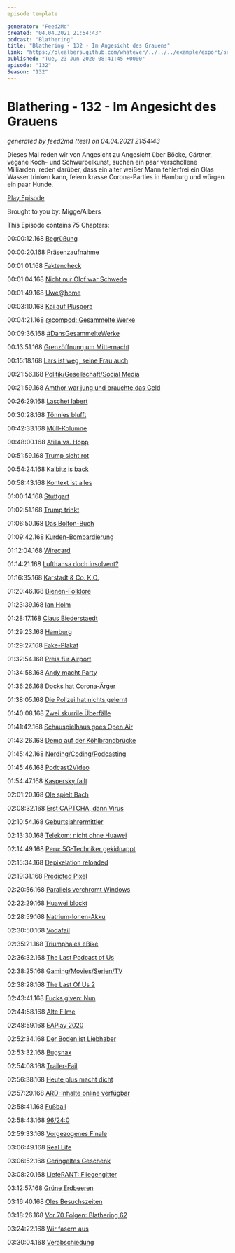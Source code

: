```yaml
---
episode template

generator: "Feed2Md"
created: "04.04.2021 21:54:43"
podcast: "Blathering"
title: "Blathering - 132 - Im Angesicht des Grauens"
link: "https://olealbers.github.com/whatever/../../../example/export/seasons/5/2020/6/Blathering - 132 - Im Angesicht des Grauens.md"
published: "Tue, 23 Jun 2020 08:41:45 +0000"
episode: "132"
Season: "132"
---
```


# Blathering - 132 - Im Angesicht des Grauens
_generated by feed2md (test) on 04.04.2021 21:54:43_

Dieses Mal reden wir von Angesicht zu Angesicht über Böcke, Gärtner, vegane Koch- und Schwurbelkunst, suchen ein paar verschollene Milliarden, reden darüber, dass ein alter weißer Mann fehlerfrei ein Glas Wasser trinken kann, feiern krasse Corona-Parties in Hamburg und würgen ein paar Hunde.

[Play Episode](https://www.blathering.de/podlove/file/1270/s/feed/c/mp3/blathering_132.mp3)

Brought to you by: Migge/Albers

This Episode contains 75 Chapters:


00:00:12.168 [Begrüßung]()

00:00:20.168 [Präsenzaufnahme](https://de.wikipedia.org/wiki/Pr%C3%A4senz)

00:01:01.168 [Faktencheck]()

00:01:04.168 [Nicht nur Olof war Schwede](https://de.wikipedia.org/wiki/Stieg_Larsson)

00:01:49.168 [Uwe@home](https://hsv24.mopo.de/2020/06/15/nach-hueftbruch-uwe-seeler-kommt-am-freitag-aus-dem-krankenhaus.html)

00:03:10.168 [Kai auf Pluspora](https://pluspora.com/posts/8e46012091d101385bf5101b0e91c357#8805aa4092ad01381807005056264835)

00:04:21.168 [@compod: Gesammelte Werke](https://twitter.com/search?q=(from%3Acompod)%20(%40blathering_pod)%20until%3A2020-06-23%20since%3A2020-06-16&src=typed_query&f=live)

00:09:36.168 [#DansGesammelteWerke](https://twitter.com/search?q=(from%3Aevildanwallace)%20(%40blathering_pod)%20until%3A2020-06-23%20since%3A2020-06-16&src=typed_query&f=live)

00:13:51.168 [Grenzöffnung um Mitternacht](https://www.ndr.de/nachrichten/schleswig-holstein/coronavirus/Urlaub-in-Daenemark-wieder-moeglich-Stau-an-der-Grenze,daenemark1144.html)

00:15:18.168 [Lars ist weg, seine Frau auch](https://twitter.com/Glasmerleperle/status/1274011783242678278)

00:21:56.168 [Politik/Gesellschaft/Social Media]()

00:21:59.168 [Amthor war jung und brauchte das Geld](https://wochendaemmerung.de/was-ist-der-unterschied-zwischen-lobbyismus-und-korruption-maximilian-schiffers/)

00:26:29.168 [Laschet labert](https://taz.de/Corona-Ausbruch-in-Schlachthof/!5696294/)

00:30:28.168 [Tönnies blufft](https://twitter.com/DerGraslutscher/status/1273650489574469634)

00:42:33.168 [Müll-Kolumne](https://www.tagesspiegel.de/gesellschaft/medien/polizisten-auf-den-muell-eine-kolumne-der-taz-polarisiert-auch-in-der-eigenen-redaktion/25923782.html)

00:48:00.168 [Atilla vs. Hopp](https://www.t-online.de/nachrichten/panorama/buntes-kurioses/id_88081404/attila-hildmann-hat-jetzt-dietmar-hopp-und-anonymous-gegen-sich.html)

00:51:59.168 [Trump sieht rot](https://www.motherjones.com/2020-elections/2020/06/trump-upside-down-triangle-antifa/)

00:54:24.168 [Kalbitz is back](https://taz.de/AfD-Rechtsextremist-Kalbitz-gewinnt-vor-Gericht/!5696529/)

00:58:43.168 [Kontext ist alles](https://twitter.com/DoroBaer/status/1274474598701113346)

01:00:14.168 [Stuttgart](https://taz.de/Randale-in-Stuttgart/!5690923/)

01:02:51.168 [Trump trinkt](https://www.spiegel.de/netzwelt/web/donald-trump-in-tulsa-sorgten-tiktok-nutzer-fuer-die-leeren-raenge-a-79cc7977-af98-4613-95f7-29ce4bd7f2d7)

01:06:50.168 [Das Bolton-Buch](https://www.tagesschau.de/ausland/bolton-buch-trump-101.html)

01:09:42.168 [Kurden-Bombardierung](https://www.dw.com/de/luftangriffe-der-t%C3%BCrkische-holzhammer/a-53832073)

01:12:04.168 [Wirecard](https://www.spiegel.de/wirtschaft/unternehmen/treuhandkonten-mit-milliarden-bestehen-laut-wirecard-wohl-nicht-a-f4cb549e-51be-4dce-91b6-4004fcd8471b)

01:14:21.168 [Lufthansa doch insolvent?](https://www.tagesschau.de/wirtschaft/lufthansa-rettungspaket-verhandlung-101.html)

01:16:35.168 [Karstadt & Co. K.O.](https://www.ndr.de/nachrichten/hamburg/Galeria-Karstadt-Kaufhof-Bestuerzung-ueber-Filial-Schliessunges,karstadt374.html)

01:20:46.168 [Bienen-Folklore](https://threadreaderapp.com/thread/1273040654831058944.html)

01:23:39.168 [Ian Holm](https://de.wikipedia.org/wiki/Ian_Holm)

01:28:17.168 [Claus Biederstaedt](https://de.wikipedia.org/wiki/Claus_Biederstaedt)

01:29:23.168 [Hamburg]()

01:29:27.168 [Fake-Plakat](https://www.derstandard.at/story/2000118131327/maenner-sollen-t-shirt-anlassen-fake-plakat-sorgt-fuer-shitstorm)

01:32:54.168 [Preis für Airport](https://twitter.com/stammtischphilo/status/1273192118371188738)

01:34:58.168 [Andy macht Party](https://www.ndr.de/nachrichten/hamburg/Umstrittener-Stehempfang-Hamburgs-Innensenator-Grote-entschuldigt-sich,grote446.html)

01:36:26.168 [Docks hat Corona-Ärger](https://www.mopo.de/hamburg/-alternative-meinungen--zoff-um-corona-wand---clubkombinat-feuert-docks-chefin-36885090)

01:38:05.168 [Die Polizei hat nichts gelernt](https://www.eimsbuetteler-nachrichten.de/polizisten-reissen-schwarzen-altenpfleger-vom-fahrrad/)

01:40:08.168 [Zwei skurrile Überfälle](https://hamburg1.de/nachrichten/45273/Ueberfall_auf_Juwelier.html)

01:41:42.168 [Schauspielhaus goes Open Air](https://hamburg1.de/nachrichten/45227/Zusaetzliche_Open_Air_Vorstellungen_angekuendigt.html)

01:43:26.168 [Demo auf der Köhlbrandbrücke](https://hamburg1.de/nachrichten/45238/Extinction_Rebellion_blockiert_Bruecke.html)

01:45:42.168 [Nerding/Coding/Podcasting]()

01:45:46.168 [Podcast2Video](https://twitter.com/stammtischphilo/status/1275053272185921537)

01:54:47.168 [Kaspersky failt](https://support.microsoft.com/en-us/office/convert-a-database-to-the-accdb-file-format-098ddd31-5f84-4e89-8f44-db0cf7c11acd)

02:01:20.168 [Ole spielt Bach](https://twitter.com/stammtischphilo/status/1273233290720423936)

02:08:32.168 [Erst CAPTCHA, dann Virus](https://arstechnica.com/information-technology/2020/06/to-evade-detection-hackers-are-requiring-targets-to-complete-captchas/)

02:10:54.168 [Geburtsjahrermittler](https://twitter.com/tmigge/status/1274371158113226752)

02:13:30.168 [Telekom: nicht ohne Huawei](https://www.golem.de/news/armageddon-telekom-fuerchtet-milliardenbelastung-durch-huawei-verbot-2006-149128.html)

02:14:49.168 [Peru: 5G-Techniker gekidnappt](https://www.golem.de/news/coronavirus-dorfbewohner-in-peru-kidnappen-4g-techniker-aus-angst-vor-5g-2006-149100.html)

02:15:34.168 [Depixelation reloaded](https://twitter.com/petapixel/status/1274387867976921088)

02:19:31.168 [Predicted Pixel](https://www.adweek.com/creativity/experimental-new-ai-can-autocomplete-images-with-the-same-technology-as-predictive-text/)

02:20:56.168 [Parallels verchromt Windows](https://www.zdnet.de/88380788/parallels-bringt-windows-programme-auf-chromebooks/)

02:22:29.168 [Huawei blockt](https://consumer.huawei.com/en/support/content/en-us00746178/)

02:28:59.168 [Natrium-Ionen-Akku](https://www.golem.de/news/natrium-ionen-akkus-ausnahmsweise-ein-echter-durchbruch-in-der-akkutechnik-2006-149130.html)

02:30:50.168 [Vodafail](https://forum.vodafone.de/t5/St%C3%B6rungsmeldungen-Internet-TV/L2TP-IPsec-VPN-Verbindung-mit-CGA4233DE-nicht-m%C3%B6glich/td-p/2084209)

02:35:21.168 [Triumphales eBike](https://www.golem.de/news/trekker-gt-triumph-bringt-e-bike-statt-elektromotorrad-2006-149148.html)

02:36:32.168 [The Last Podcast of Us](https://twitter.com/stammtischphilo/status/1273218128173060098)

02:38:25.168 [Gaming/Movies/Serien/TV]()

02:38:28.168 [The Last Of Us 2](https://twitter.com/stammtischphilo/status/1273622167553486848)

02:43:41.168 [Fucks given: Nun](https://twitter.com/stammtischphilo/status/1273298806105407488)

02:44:58.168 [Alte Filme](https://www.tip-berlin.de/otto-der-film-und-der-rassismus-eine-revision-ist-notwendig/)

02:48:59.168 [EAPlay 2020](https://twitter.com/stammtischphilo/status/1273909195591634944)

02:52:34.168 [Der Boden ist Liebhaber](https://twitter.com/stammtischphilo/status/1274140471498072071)

02:53:32.168 [Bugsnax](https://twitter.com/stammtischphilo/status/1274505637435670530)

02:54:08.168 [Trailer-Fail](https://twitter.com/stammtischphilo/status/1274642697098350592)

02:56:38.168 [Heute plus macht dicht](https://twitter.com/heuteplus/status/1274012124839321600)

02:57:29.168 [ARD-Inhalte online verfügbar](https://www.golem.de/news/mediathek-ard-will-sendungen-aus-der-zeit-vor-1966-bereitstellen-2006-149132.html)

02:58:41.168 [Fußball]()

02:58:43.168 [96/24:0](https://www.fcstpauli.com/news/der-fc-st-pauli-verliert-bei-hannover-96-mit-0-4-1920/)

02:59:33.168 [Vorgezogenes Finale](https://www.fcstpauli.com/news/der-fc-st-pauli-mit-remis-jahn-regensburg-und-vorzeitigem-klassenerhalt-1920/)

03:06:49.168 [Real Life]()

03:06:52.168 [Geringeltes Geschenk](https://twitter.com/stammtischphilo/status/1274298419738218499)

03:08:20.168 [LiefeRANT: Fliegengitter](https://www.amazon.de/Schellenberg-10400-Befestigungsband-transparent-5-6/dp/B006JJ3DC8/)

03:12:57.168 [Grüne Erdbeeren](https://twitter.com/stammtischphilo/status/1274686211748175872)

03:16:40.168 [Oles Besuchszeiten](https://twitter.com/stammtischphilo/status/1275055367756668932)

03:18:26.168 [Vor 70 Folgen: Blathering 62](https://www.blathering.de/2018/11/blathering-062-von-nicht-geschenkten-gaeulen-und-anderen-pferdeaerschen/)

03:24:22.168 [Wir fasern aus]()

03:30:04.168 [Verabschiedung]()


